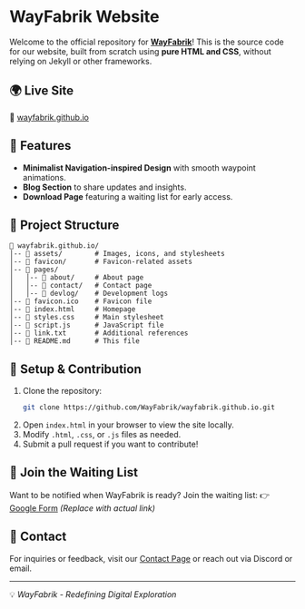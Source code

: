 # WayFabrik Website

Welcome to the official repository for **[WayFabrik](https://wayfabrik.github.io/)**! This is the source code for our website, built from scratch using **pure HTML and CSS**, without relying on Jekyll or other frameworks.

## 🌍 Live Site

🔗 [wayfabrik.github.io](https://wayfabrik.github.io/)

## 🚀 Features

- **Minimalist Navigation-inspired Design** with smooth waypoint animations.
- **Blog Section** to share updates and insights.
- **Download Page** featuring a waiting list for early access.

## 📂 Project Structure

```
📁 wayfabrik.github.io/
│-- 📂 assets/        # Images, icons, and stylesheets
│-- 📂 favicon/       # Favicon-related assets
│-- 📂 pages/
│   │-- 📂 about/     # About page
│   │-- 📂 contact/   # Contact page
│   │-- 📂 devlog/    # Development logs
│-- 📜 favicon.ico    # Favicon file
│-- 📜 index.html     # Homepage
│-- 📜 styles.css     # Main stylesheet
│-- 📜 script.js      # JavaScript file
│-- 📜 link.txt       # Additional references
│-- 📜 README.md      # This file
```

## 📜 Setup & Contribution

1. Clone the repository:
   ```bash
   git clone https://github.com/WayFabrik/wayfabrik.github.io.git
   ```
2. Open `index.html` in your browser to view the site locally.
3. Modify `.html`, `.css`, or `.js` files as needed.
4. Submit a pull request if you want to contribute!

## 📢 Join the Waiting List

Want to be notified when WayFabrik is ready? Join the waiting list:
👉 [Google Form](#) *(Replace with actual link)*

## 📧 Contact

For inquiries or feedback, visit our [Contact Page](https://wayfabrik.github.io/pages/contact) or reach out via Discord or email.

---
💡 *WayFabrik - Redefining Digital Exploration*
